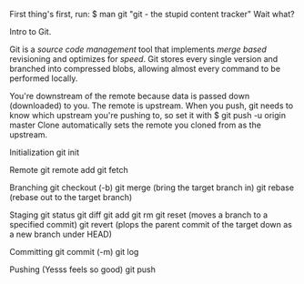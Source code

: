 First thing's first, run:
        $ man git
"git - the stupid content tracker"
Wait what? 

Intro to Git.

Git is a <em>source code management</em> tool that implements <em>merge based</em> revisioning and optimizes for <em>speed</em>.
Git stores every single version and branched into compressed blobs, allowing almost every command to be performed locally.


You're downstream of the remote because data is passed down (downloaded) to you. The remote is upstream.
When you push, git needs to know which upstream you're pushing to, so set it with
$ git push -u origin master
Clone automatically sets the remote you cloned from as the upstream.


Initialization
git init

Remote
git remote add
git fetch

Branching
git checkout (-b)
git merge (bring the target branch in)
git rebase (rebase out to the target branch)

Staging
git status
git diff
git add
git rm
git reset (moves a branch to a specified commit)
git revert (plops the parent commit of the target down as a new branch under HEAD)

Committing
git commit (-m)
git log

Pushing (Yesss feels so good)
git push
